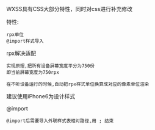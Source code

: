 WXSS具有CSS大部分特性，同时对css进行补充修改

特性:

```
rpx单位
@import样式导入
```

rpx解决适配

```
实现原理,把所有设备屏幕宽度平分为750份
即当前屏幕宽度为750rpx

在不听设备运行的时候,自动把rpx样式单位换算成对应的像素单位渲染
```

建议使用iPhone6为设计样式

@import 

```
@import后需要导入外联样式表相对路径,用 ; 结束

```

